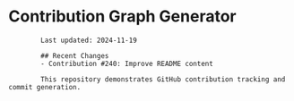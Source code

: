 # Contribution Graph Generator
            
            Last updated: 2024-11-19
            
            ## Recent Changes
            - Contribution #240: Improve README content
            
            This repository demonstrates GitHub contribution tracking and commit generation.
        